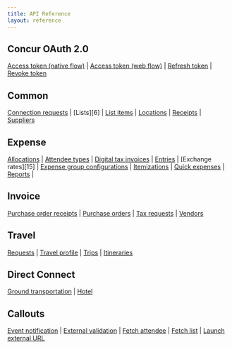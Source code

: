 ```yaml
---
title: API Reference
layout: reference
---
```


## Concur OAuth 2.0
[Access token (native flow)][1] | 
[Access token (web flow)][2] | 
[Refresh token][3] | 
[Revoke token][4]

## Common
[Connection requests][5] | 
[Lists][6] | 
[List items][7] | 
[Locations][8] | 
[Receipts][9] | 
[Suppliers][10]

## Expense
[Allocations][11] | 
[Attendee types][12] | 
[Digital tax invoices][13] | 
[Entries][14] | 
[Exchange rates][15] | 
[Expense group configurations][16]  | 
[Itemizations][17] | 
[Quick expenses][18] | 
[Reports][19] | 

## Invoice
[Purchase order receipts][20]  | 
[Purchase orders][21] | 
[Tax requests][22] | 
[Vendors][23]

## Travel
[Requests][24] | 
[Travel profile][25] | 
[Trips][26] | 
[Itineraries][27]

## Direct Connect
[Ground transportation][28] | 
[Hotel][29]

## Callouts
[Event notification][30] | 
[External validation][31] | 
[Fetch attendee][32] | 
[Fetch list][33] | 
[Launch external URL][34]


[1]: http://concur.github.io/developer.concur.com/api-reference/oauth-20/native-flow
[2]: http://concur.github.io/developer.concur.com/api-reference/oauth-20/web-flow
[3]: http://concur.github.io/developer.concur.com/api-reference/oauth-20/refreshing-access-tokens
[4]: http://concur.github.io/developer.concur.com/api-reference/oauth-20/revoking-access-tokens
[5]: http://concur.github.io/developer.concur.com/api-reference/common/connection-requests/index
[7]: http://concur.github.io/developer.concur.com/api-reference/common/list-item/index
[8]: http://concur.github.io/developer.concur.com/api-reference/common/locations/locations-resource
[9]: http://concur.github.io/developer.concur.com/api-reference/common/receipts/index
[10]: http://concur.github.io/developer.concur.com/api-reference/common/suppliers/suppliers-resource
[11]: http://concur.github.io/developer.concur.com/api-reference/expense/allocation/allocations-resource
[12]: http://concur.github.io/developer.concur.com/api-reference/expense/attendee/index
[13]: http://concur.github.io/developer.concur.com/api-reference/expense/digital-tax-invoices/index
[14]: http://concur.github.io/developer.concur.com/api-reference/expense/expense-report/expense-entry-resource
[16]: http://concur.github.io/developer.concur.com/api-reference/expense/expense-report/expense-group-configuration-resource
[17]: http://concur.github.io/developer.concur.com/api-reference/expense/expense-report/expense-entry-itemization-resource
[18]: http://concur.github.io/developer.concur.com/api-reference/expense/quick-expense/index
[19]: http://concur.github.io/developer.concur.com/api-reference/expense/expense-report/expense-report-resource
[20]: http://concur.github.io/developer.concur.com/api-reference/invoice/purchase-order/purchase-order-receipt-resource
[21]: http://concur.github.io/developer.concur.com/api-reference/invoice/purchase-order/purchase-order-resource
[22]: http://concur.github.io/developer.concur.com/api-reference/invoice/sales-tax-validation/index
[23]: http://concur.github.io/developer.concur.com/api-reference/invoice/vendors/vendors-resource
[24]: http://concur.github.io/developer.concur.com/api-reference/travel/travel-request/index
[25]: http://concur.github.io/developer.concur.com/api-reference/travel/travel-profile/index
[26]: http://concur.github.io/developer.concur.com/api-reference/travel/itinerary/trip/trip-resource
[27]: http://concur.github.io/developer.concur.com/api-reference/travel/itinerary/index
[28]: http://concur.github.io/developer.concur.com/api-reference/direct-connects/ground-transportation
[29]: http://concur.github.io/developer.concur.com/api-reference/direct-connects/hotel
[30]: http://concur.github.io/developer.concur.com/api-reference/callouts/event-notification
[31]: http://concur.github.io/developer.concur.com/api-reference/callouts/external-validation
[32]: http://concur.github.io/developer.concur.com/api-reference/callouts/fetch-attendee
[33]: http://concur.github.io/developer.concur.com/api-reference/callouts/fetch-list
[34]: http://concur.github.io/developer.concur.com/api-reference/callouts/launch-external-url






